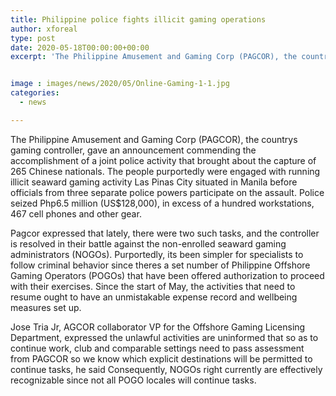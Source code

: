 ```yaml
---
title: Philippine police fights illicit gaming operations
author: xforeal 
type: post
date: 2020-05-18T00:00:00+00:00
excerpt: 'The Philippine Amusement and Gaming Corp (PAGCOR), the countrys gaming controller, gave an announcement commending the accomplishment of a joint police activity that brought about the capture of 265 Chinese nationals '


image : images/news/2020/05/Online-Gaming-1-1.jpg
categories:
  - news

---
```

The Philippine Amusement and Gaming Corp (PAGCOR), the countrys gaming controller, gave an announcement commending the accomplishment of a joint police activity that brought about the capture of 265 Chinese nationals. The people purportedly were engaged with running illicit seaward gaming activity Las Pinas City situated in Manila before officials from three separate police powers participate on the assault. Police seized Php6.5 million (US$128,000), in excess of a hundred workstations, 467 cell phones and other gear. 

Pagcor expressed that lately, there were two such tasks, and the controller is resolved in their battle against the non-enrolled seaward gaming administrators (NOGOs). Purportedly, its been simpler for specialists to follow criminal behavior since theres a set number of Philippine Offshore Gaming Operators (POGOs) that have been offered authorization to proceed with their exercises. Since the start of May, the activities that need to resume ought to have an unmistakable expense record and wellbeing measures set up. 

Jose Tria Jr, AGCOR collaborator VP for the Offshore Gaming Licensing Department, expressed the unlawful activities are uninformed that so as to continue work, club and comparable settings need to pass assessment from PAGCOR so we know which explicit destinations will be permitted to continue tasks, he said Consequently, NOGOs right currently are effectively recognizable since not all POGO locales will continue tasks.